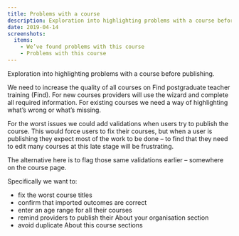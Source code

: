 ```yaml
---
title: Problems with a course
description: Exploration into highlighting problems with a course before publishing.
date: 2019-04-14
screenshots:
  items:
    - We’ve found problems with this course
    - Problems with this course
---
```


Exploration into highlighting problems with a course before publishing.

We need to increase the quality of all courses on Find postgraduate teacher training (Find). For new courses providers will use the wizard and complete all required information. For existing courses we need a way of highlighting what’s wrong or what’s missing.

For the worst issues we could add validations when users try to publish the course. This would force users to fix their courses, but when a user is publishing they expect most of the work to be done – to find that they need to edit many courses at this late stage will be frustrating.

The alternative here is to flag those same validations earlier – somewhere on the course page.

Specifically we want to:

- fix the worst course titles
- confirm that imported outcomes are correct
- enter an age range for all their courses
- remind providers to publish their About your organisation section
- avoid duplicate About this course sections
